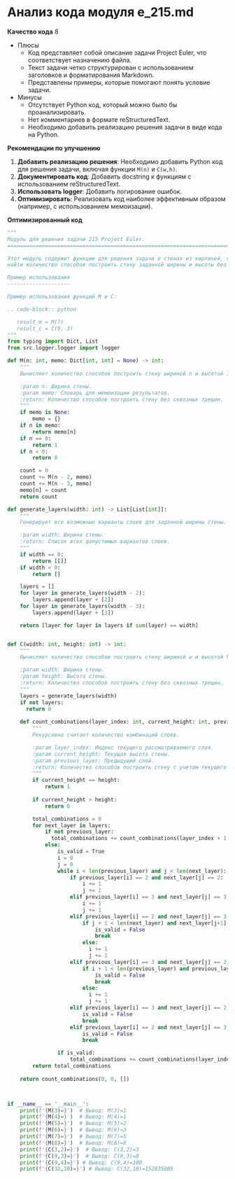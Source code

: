 # Анализ кода модуля e_215.md

**Качество кода**
8
-  Плюсы
    -   Код представляет собой описание задачи Project Euler, что соответствует назначению файла.
    -   Текст задачи четко структурирован с использованием заголовков и форматирования Markdown.
    -   Представлены примеры, которые помогают понять условие задачи.
-  Минусы
    -   Отсутствует Python код, который можно было бы проанализировать.
    -   Нет комментариев в формате reStructuredText.
    -   Необходимо добавить реализацию решения задачи в виде кода на Python.

**Рекомендации по улучшению**

1.  **Добавить реализацию решения**: Необходимо добавить Python код для решения задачи, включая функции `M(n)` и `C(w,h)`.
2.  **Документировать код**: Добавить docstring к функциям с использованием reStructuredText.
3.  **Использовать logger**: Добавить логирование ошибок.
4.  **Оптимизировать**: Реализовать код наиболее эффективным образом (например, с использованием мемоизации).

**Оптимизированный код**

```python
"""
Модуль для решения задачи 215 Project Euler.
=========================================================================================

Этот модуль содержит функции для решения задачи о стенах из кирпичей, где требуется
найти количество способов построить стену заданной ширины и высоты без сквозных трещин.

Пример использования
--------------------

Пример использования функций M и C:

.. code-block:: python

   result_m = M(7)
   result_c = C(9, 3)
"""
from typing import Dict, List
from src.logger.logger import logger

def M(n: int, memo: Dict[int, int] = None) -> int:
    """
    Вычисляет количество способов построить стену шириной n и высотой 1 без сквозных трещин.

    :param n: Ширина стены.
    :param memo: Словарь для мемоизации результатов.
    :return: Количество способов построить стену без сквозных трещин.
    """
    if memo is None:
        memo = {}
    if n in memo:
        return memo[n]
    if n == 0:
        return 1
    if n < 0:
        return 0

    count = 0
    count += M(n - 2, memo)
    count += M(n - 3, memo)
    memo[n] = count
    return count

def generate_layers(width: int) -> List[List[int]]:
    """
    Генерирует все возможные варианты слоев для заданной ширины стены.

    :param width: Ширина стены.
    :return: Список всех допустимых вариантов слоев.
    """
    if width == 0:
        return [[]]
    if width < 0:
        return []

    layers = []
    for layer in generate_layers(width - 2):
        layers.append(layer + [2])
    for layer in generate_layers(width - 3):
        layers.append(layer + [3])

    return [layer for layer in layers if sum(layer) == width]


def C(width: int, height: int) -> int:
    """
    Вычисляет количество способов построить стену шириной w и высотой h так, чтобы не было сквозных трещин.

    :param width: Ширина стены.
    :param height: Высота стены.
    :return: Количество способов построить стену без сквозных трещин.
    """
    layers = generate_layers(width)
    if not layers:
      return 0
    
    def count_combinations(layer_index: int, current_height: int, previous_layer: List[int]) -> int:
        """
        Рекурсивно считает количество комбинаций слоев.

        :param layer_index: Индекс текущего рассматриваемого слоя.
        :param current_height: Текущая высота стены.
        :param previous_layer: Предыдущий слой.
        :return: Количество способов построить стену с учетом текущего состояния.
        """
        if current_height == height:
            return 1
        
        if current_height > height:
            return 0

        total_combinations = 0
        for next_layer in layers:
            if not previous_layer:
              total_combinations += count_combinations(layer_index + 1, current_height + 1, next_layer)
            else:
                is_valid = True
                i = 0
                j = 0
                while i < len(previous_layer) and j < len(next_layer):
                    if previous_layer[i] == 2 and next_layer[j] == 2:
                        i += 1
                        j += 1
                    elif previous_layer[i] == 3 and next_layer[j] == 3:
                        i += 1
                        j += 1
                    elif previous_layer[i] == 2 and next_layer[j] == 3:
                        if j + 1 < len(next_layer) and next_layer[j+1] == 2:
                            is_valid = False
                            break
                        else:
                          i += 1
                          j += 1
                    elif previous_layer[i] == 3 and next_layer[j] == 2:
                        if i + 1 < len(previous_layer) and previous_layer[i+1] == 2:
                            is_valid = False
                            break
                        else:
                          i += 1
                          j += 1
                    elif previous_layer[i] == 3 and next_layer[j] == 2 and (i+1 < len(previous_layer) and previous_layer[i+1] == 2):
                        is_valid = False
                        break
                    elif previous_layer[i] == 2 and next_layer[j] == 3 and (j+1 < len(next_layer) and next_layer[j+1] == 2):
                        is_valid = False
                        break

                if is_valid:
                    total_combinations += count_combinations(layer_index + 1, current_height + 1, next_layer)
        return total_combinations
    
    return count_combinations(0, 0, [])



if __name__ == '__main__':
    print(f'{M(3)=}')  # Вывод: M(3)=1
    print(f'{M(4)=}')  # Вывод: M(4)=1
    print(f'{M(5)=}')  # Вывод: M(5)=2
    print(f'{M(6)=}')  # Вывод: M(6)=3
    print(f'{M(7)=}')  # Вывод: M(7)=5
    print(f'{M(8)=}')  # Вывод: M(8)=8
    print(f'{C(3,2)=}')  # Вывод: C(3,2)=3
    print(f'{C(9,3)=}')  # Вывод: C(9,3)=8
    print(f'{C(9,4)=}') # Вывод: C(9,4)=100
    print(f'{C(32,10)=}') # Вывод: C(32,10)=152835005
```